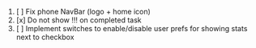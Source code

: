 1. [ ] Fix phone NavBar (logo + home icon)
2. [x] Do not show !!! on completed task
3. [ ] Implement switches to enable/disable user prefs for showing stats next to checkbox
